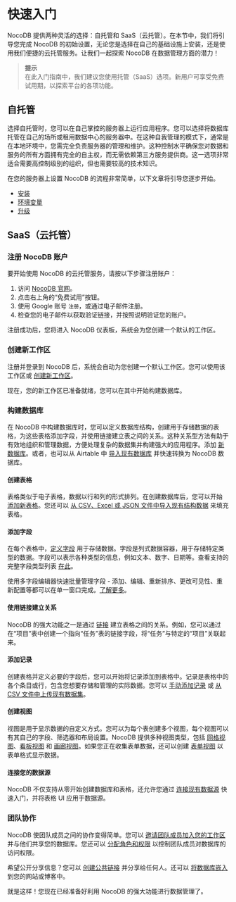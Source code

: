 # 快速入门

NocoDB 提供两种灵活的选择：自托管和 SaaS（云托管）。在本节中，我们将引导您完成 NocoDB 的初始设置，无论您是选择在自己的基础设施上安装，还是使用我们便捷的云托管服务。让我们一起探索 NocoDB 在数据管理方面的潜力！

> **提示**  
> 在此入门指南中，我们建议您使用托管（SaaS）选项。新用户可享受免费试用期，以探索平台的各项功能。

## 自托管[](https://docs.nocodb.com/getting-started/quick-start#self-hosted "直接链接到自托管")

选择自托管时，您可以在自己掌控的服务器上运行应用程序。您可以选择将数据库托管在自己的场所或租用数据中心的服务器中。在这种自我管理的模式下，通常是在本地环境中，您需完全负责服务器的管理和维护。这种控制水平确保您对数据和服务的所有方面拥有完全的自主权，而无需依赖第三方服务提供商。这一选项非常适合需要高控制级别的组织，但也需要较高的技术知识。

在您的服务器上设置 NocoDB 的流程非常简单，以下文章将引导您逐步开始。

-   [安装](https://docs.nocodb.com/getting-started/self-hosted/installation/auto-upstall)
-   [环境变量](https://docs.nocodb.com/getting-started/self-hosted/environment-variables)
-   [升级](https://docs.nocodb.com/getting-started/self-hosted/upgrading)

## SaaS（云托管）[](https://docs.nocodb.com/getting-started/quick-start#saas-cloud-hosted "直接链接到 SaaS（云托管）")

### 注册 NocoDB 账户[](https://docs.nocodb.com/getting-started/quick-start#sign-up-for-a-nocodb-account "直接链接到注册 NocoDB 账户")

要开始使用 NocoDB 的云托管服务，请按以下步骤注册账户：

1.  访问 [NocoDB 官网](https://www.nocodb.com/)。
2.  点击右上角的“免费试用”按钮。
3.  使用 Google 账号 `注册`，或通过电子邮件注册。
4.  检查您的电子邮件以获取验证链接，并按照说明验证您的账户。

注册成功后，您将进入 NocoDB 仪表板，系统会为您创建一个默认的工作区。

### 创建新工作区[](https://docs.nocodb.com/getting-started/quick-start#create-another-workspace "直接链接到创建新工作区")

注册并登录到 NocoDB 后，系统会自动为您创建一个默认工作区。您可以使用该工作区或 [创建新工作区](https://docs.nocodb.com/workspaces/create-workspace)。

现在，您的新工作区已准备就绪，您可以在其中开始构建数据库。

### 构建数据库[](https://docs.nocodb.com/getting-started/quick-start#build-a-base "直接链接到构建数据库")

在 NocoDB 中构建数据库时，您可以定义数据库结构，创建用于存储数据的表格，为这些表格添加字段，并使用链接建立表之间的关系。这种关系型方法有助于有效地组织和管理数据，方便处理复杂的数据集并构建强大的应用程序。添加 [新数据库](https://docs.nocodb.com/bases/create-base)。或者，也可以从 Airtable 中 [导入现有数据库](https://docs.nocodb.com/bases/import-base-from-airtable) 并快速转换为 NocoDB 数据库。

#### 创建表格[](https://docs.nocodb.com/getting-started/quick-start#create-tables "直接链接到创建表格")

表格类似于电子表格，数据以行和列的形式排列。在创建数据库后，您可以开始 [添加新表格](https://docs.nocodb.com/tables/create-table)。您还可以 [从 CSV、Excel 或 JSON 文件中导入现有结构数据](https://docs.nocodb.com/tables/create-table-via-import) 来填充表格。

#### 添加字段[](https://docs.nocodb.com/getting-started/quick-start#add-fields "直接链接到添加字段")

在每个表格中，[定义字段](https://docs.nocodb.com/fields/fields-overview) 用于存储数据。字段是列式数据容器，用于存储特定类型的数据。字段可以表示各种类型的信息，例如文本、数字、日期等。查看支持的完整字段类型列表 [在此](https://docs.nocodb.com/fields/fields-overview)。

使用多字段编辑器快速批量管理字段 - 添加、编辑、重新排序、更改可见性、重新配置等都可以在单一窗口完成。[了解更多](https://docs.nocodb.com/fields/multi-fields-editor)。

#### 使用链接建立关系[](https://docs.nocodb.com/getting-started/quick-start#establish-relationships-with-links "直接链接到使用链接建立关系")

NocoDB 的强大功能之一是通过 [链接](https://docs.nocodb.com/fields/field-types/links-based/links) 建立表格之间的关系。例如，您可以通过在“项目”表中创建一个指向“任务”表的链接字段，将“任务”与特定的“项目”关联起来。

#### 添加记录[](https://docs.nocodb.com/getting-started/quick-start#add-records "直接链接到添加记录")

创建表格并定义必要的字段后，您可以开始将记录添加到表格中。记录是表格中的各个条目或行，包含您想要存储和管理的实际数据。您可以 [手动添加记录](https://docs.nocodb.com/records/create-record) 或 [从 CSV 文件中上传现有数据集](https://docs.nocodb.com/tables/import-data-into-existing-table)。

#### 创建视图[](https://docs.nocodb.com/getting-started/quick-start#create-views "直接链接到创建视图")

视图是用于显示数据的自定义方式。您可以为每个表创建多个视图，每个视图可以有其自己的字段、筛选器和布局设置。NocoDB 提供多种视图类型，包括 [网格视图](https://docs.nocodb.com/views/view-types/grid)、[看板视图](https://docs.nocodb.com/views/view-types/kanban) 和 [画廊视图](https://docs.nocodb.com/views/view-types/gallery)。如果您正在收集表单数据，还可以创建 [表单视图](https://docs.nocodb.com/views/view-types/form) 以表单格式显示数据。

#### 连接您的数据源[](https://docs.nocodb.com/getting-started/quick-start#connect-your-data-sources "直接链接到连接您的数据源")

NocoDB 不仅支持从零开始创建数据库和表格，还允许您通过 [连接现有数据源](https://docs.nocodb.com/data-sources/data-source-overview) 快速入门，并将表格 UI 应用于数据源。

### 团队协作[](https://docs.nocodb.com/getting-started/quick-start#collaborate-with-your-team "直接链接到团队协作")

NocoDB 使团队成员之间的协作变得简单。您可以 [邀请团队成员加入您的工作区](https://docs.nocodb.com/collaboration/workspace-collaboration) 并与他们共享您的数据库。您还可以 [分配角色和权限](https://docs.nocodb.com/roles-and-permissions/roles-permissions-overview) 以控制团队成员对数据库的访问权限。

希望公开分享信息？您可以 [创建公共链接](https://docs.nocodb.com/collaboration/share-base) 并分享给任何人。还可以 [将数据库嵌入](https://docs.nocodb.com/collaboration/share-base#embeddable-frame) 到您的网站或博客中。

就是这样！您现在已经准备好利用 NocoDB 的强大功能进行数据管理了。